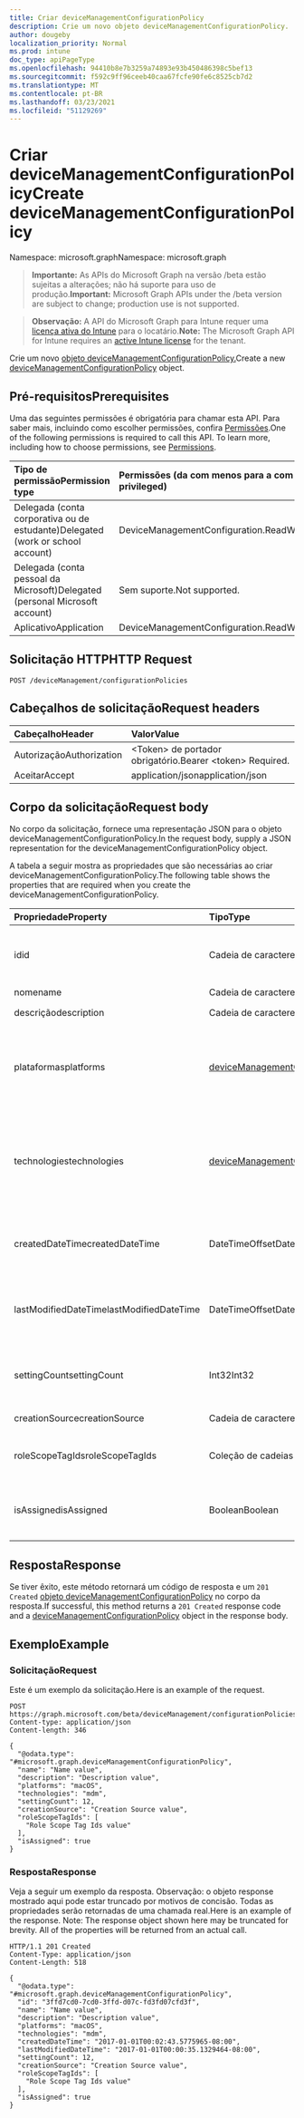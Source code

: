 ```yaml
---
title: Criar deviceManagementConfigurationPolicy
description: Crie um novo objeto deviceManagementConfigurationPolicy.
author: dougeby
localization_priority: Normal
ms.prod: intune
doc_type: apiPageType
ms.openlocfilehash: 94410b8e7b3259a74893e93b450486398c5bef13
ms.sourcegitcommit: f592c9ff96ceeb40caa67fcfe90fe6c8525cb7d2
ms.translationtype: MT
ms.contentlocale: pt-BR
ms.lasthandoff: 03/23/2021
ms.locfileid: "51129269"
---
```

# <a name="create-devicemanagementconfigurationpolicy"></a><span data-ttu-id="9bb6c-103">Criar deviceManagementConfigurationPolicy</span><span class="sxs-lookup"><span data-stu-id="9bb6c-103">Create deviceManagementConfigurationPolicy</span></span>

<span data-ttu-id="9bb6c-104">Namespace: microsoft.graph</span><span class="sxs-lookup"><span data-stu-id="9bb6c-104">Namespace: microsoft.graph</span></span>

> <span data-ttu-id="9bb6c-105">**Importante:** As APIs do Microsoft Graph na versão /beta estão sujeitas a alterações; não há suporte para uso de produção.</span><span class="sxs-lookup"><span data-stu-id="9bb6c-105">**Important:** Microsoft Graph APIs under the /beta version are subject to change; production use is not supported.</span></span>

> <span data-ttu-id="9bb6c-106">**Observação:** A API do Microsoft Graph para Intune requer uma [licença ativa do Intune](https://go.microsoft.com/fwlink/?linkid=839381) para o locatário.</span><span class="sxs-lookup"><span data-stu-id="9bb6c-106">**Note:** The Microsoft Graph API for Intune requires an [active Intune license](https://go.microsoft.com/fwlink/?linkid=839381) for the tenant.</span></span>

<span data-ttu-id="9bb6c-107">Crie um novo [objeto deviceManagementConfigurationPolicy.](../resources/intune-deviceconfigv2-devicemanagementconfigurationpolicy.md)</span><span class="sxs-lookup"><span data-stu-id="9bb6c-107">Create a new [deviceManagementConfigurationPolicy](../resources/intune-deviceconfigv2-devicemanagementconfigurationpolicy.md) object.</span></span>

## <a name="prerequisites"></a><span data-ttu-id="9bb6c-108">Pré-requisitos</span><span class="sxs-lookup"><span data-stu-id="9bb6c-108">Prerequisites</span></span>
<span data-ttu-id="9bb6c-p101">Uma das seguintes permissões é obrigatória para chamar esta API. Para saber mais, incluindo como escolher permissões, confira [Permissões](/graph/permissions-reference).</span><span class="sxs-lookup"><span data-stu-id="9bb6c-p101">One of the following permissions is required to call this API. To learn more, including how to choose permissions, see [Permissions](/graph/permissions-reference).</span></span>

|<span data-ttu-id="9bb6c-111">Tipo de permissão</span><span class="sxs-lookup"><span data-stu-id="9bb6c-111">Permission type</span></span>|<span data-ttu-id="9bb6c-112">Permissões (da com menos para a com mais privilégios)</span><span class="sxs-lookup"><span data-stu-id="9bb6c-112">Permissions (from least to most privileged)</span></span>|
|:---|:---|
|<span data-ttu-id="9bb6c-113">Delegada (conta corporativa ou de estudante)</span><span class="sxs-lookup"><span data-stu-id="9bb6c-113">Delegated (work or school account)</span></span>|<span data-ttu-id="9bb6c-114">DeviceManagementConfiguration.ReadWrite.All</span><span class="sxs-lookup"><span data-stu-id="9bb6c-114">DeviceManagementConfiguration.ReadWrite.All</span></span>|
|<span data-ttu-id="9bb6c-115">Delegada (conta pessoal da Microsoft)</span><span class="sxs-lookup"><span data-stu-id="9bb6c-115">Delegated (personal Microsoft account)</span></span>|<span data-ttu-id="9bb6c-116">Sem suporte.</span><span class="sxs-lookup"><span data-stu-id="9bb6c-116">Not supported.</span></span>|
|<span data-ttu-id="9bb6c-117">Aplicativo</span><span class="sxs-lookup"><span data-stu-id="9bb6c-117">Application</span></span>|<span data-ttu-id="9bb6c-118">DeviceManagementConfiguration.ReadWrite.All</span><span class="sxs-lookup"><span data-stu-id="9bb6c-118">DeviceManagementConfiguration.ReadWrite.All</span></span>|

## <a name="http-request"></a><span data-ttu-id="9bb6c-119">Solicitação HTTP</span><span class="sxs-lookup"><span data-stu-id="9bb6c-119">HTTP Request</span></span>
<!-- {
  "blockType": "ignored"
}
-->
``` http
POST /deviceManagement/configurationPolicies
```

## <a name="request-headers"></a><span data-ttu-id="9bb6c-120">Cabeçalhos de solicitação</span><span class="sxs-lookup"><span data-stu-id="9bb6c-120">Request headers</span></span>
|<span data-ttu-id="9bb6c-121">Cabeçalho</span><span class="sxs-lookup"><span data-stu-id="9bb6c-121">Header</span></span>|<span data-ttu-id="9bb6c-122">Valor</span><span class="sxs-lookup"><span data-stu-id="9bb6c-122">Value</span></span>|
|:---|:---|
|<span data-ttu-id="9bb6c-123">Autorização</span><span class="sxs-lookup"><span data-stu-id="9bb6c-123">Authorization</span></span>|<span data-ttu-id="9bb6c-124">&lt;Token&gt; de portador obrigatório.</span><span class="sxs-lookup"><span data-stu-id="9bb6c-124">Bearer &lt;token&gt; Required.</span></span>|
|<span data-ttu-id="9bb6c-125">Aceitar</span><span class="sxs-lookup"><span data-stu-id="9bb6c-125">Accept</span></span>|<span data-ttu-id="9bb6c-126">application/json</span><span class="sxs-lookup"><span data-stu-id="9bb6c-126">application/json</span></span>|

## <a name="request-body"></a><span data-ttu-id="9bb6c-127">Corpo da solicitação</span><span class="sxs-lookup"><span data-stu-id="9bb6c-127">Request body</span></span>
<span data-ttu-id="9bb6c-128">No corpo da solicitação, fornece uma representação JSON para o objeto deviceManagementConfigurationPolicy.</span><span class="sxs-lookup"><span data-stu-id="9bb6c-128">In the request body, supply a JSON representation for the deviceManagementConfigurationPolicy object.</span></span>

<span data-ttu-id="9bb6c-129">A tabela a seguir mostra as propriedades que são necessárias ao criar deviceManagementConfigurationPolicy.</span><span class="sxs-lookup"><span data-stu-id="9bb6c-129">The following table shows the properties that are required when you create the deviceManagementConfigurationPolicy.</span></span>

|<span data-ttu-id="9bb6c-130">Propriedade</span><span class="sxs-lookup"><span data-stu-id="9bb6c-130">Property</span></span>|<span data-ttu-id="9bb6c-131">Tipo</span><span class="sxs-lookup"><span data-stu-id="9bb6c-131">Type</span></span>|<span data-ttu-id="9bb6c-132">Descrição</span><span class="sxs-lookup"><span data-stu-id="9bb6c-132">Description</span></span>|
|:---|:---|:---|
|<span data-ttu-id="9bb6c-133">id</span><span class="sxs-lookup"><span data-stu-id="9bb6c-133">id</span></span>|<span data-ttu-id="9bb6c-134">Cadeia de caracteres</span><span class="sxs-lookup"><span data-stu-id="9bb6c-134">String</span></span>|<span data-ttu-id="9bb6c-135">Chave do documento de política.</span><span class="sxs-lookup"><span data-stu-id="9bb6c-135">Key of the policy document.</span></span> <span data-ttu-id="9bb6c-136">Gerado automaticamente.</span><span class="sxs-lookup"><span data-stu-id="9bb6c-136">Automatically generated.</span></span>|
|<span data-ttu-id="9bb6c-137">nome</span><span class="sxs-lookup"><span data-stu-id="9bb6c-137">name</span></span>|<span data-ttu-id="9bb6c-138">Cadeia de caracteres</span><span class="sxs-lookup"><span data-stu-id="9bb6c-138">String</span></span>|<span data-ttu-id="9bb6c-139">Nome da política</span><span class="sxs-lookup"><span data-stu-id="9bb6c-139">Policy name</span></span>|
|<span data-ttu-id="9bb6c-140">descrição</span><span class="sxs-lookup"><span data-stu-id="9bb6c-140">description</span></span>|<span data-ttu-id="9bb6c-141">Cadeia de caracteres</span><span class="sxs-lookup"><span data-stu-id="9bb6c-141">String</span></span>|<span data-ttu-id="9bb6c-142">Descrição da política</span><span class="sxs-lookup"><span data-stu-id="9bb6c-142">Policy description</span></span>|
|<span data-ttu-id="9bb6c-143">plataformas</span><span class="sxs-lookup"><span data-stu-id="9bb6c-143">platforms</span></span>|[<span data-ttu-id="9bb6c-144">deviceManagementConfigurationPlatforms</span><span class="sxs-lookup"><span data-stu-id="9bb6c-144">deviceManagementConfigurationPlatforms</span></span>](../resources/intune-deviceconfigv2-devicemanagementconfigurationplatforms.md)|<span data-ttu-id="9bb6c-145">Plataformas para essa política.</span><span class="sxs-lookup"><span data-stu-id="9bb6c-145">Platforms for this policy.</span></span> <span data-ttu-id="9bb6c-146">Os valores possíveis são: `none`, `macOS`, `windows10X`, `windows10`.</span><span class="sxs-lookup"><span data-stu-id="9bb6c-146">Possible values are: `none`, `macOS`, `windows10X`, `windows10`.</span></span>|
|<span data-ttu-id="9bb6c-147">technologies</span><span class="sxs-lookup"><span data-stu-id="9bb6c-147">technologies</span></span>|[<span data-ttu-id="9bb6c-148">deviceManagementConfigurationTechnologies</span><span class="sxs-lookup"><span data-stu-id="9bb6c-148">deviceManagementConfigurationTechnologies</span></span>](../resources/intune-deviceconfigv2-devicemanagementconfigurationtechnologies.md)|<span data-ttu-id="9bb6c-149">Tecnologias para essa política.</span><span class="sxs-lookup"><span data-stu-id="9bb6c-149">Technologies for this policy.</span></span> <span data-ttu-id="9bb6c-150">Os valores possíveis são: `none`, `mdm`, `windows10XManagement`, `configManager`.</span><span class="sxs-lookup"><span data-stu-id="9bb6c-150">Possible values are: `none`, `mdm`, `windows10XManagement`, `configManager`.</span></span>|
|<span data-ttu-id="9bb6c-151">createdDateTime</span><span class="sxs-lookup"><span data-stu-id="9bb6c-151">createdDateTime</span></span>|<span data-ttu-id="9bb6c-152">DateTimeOffset</span><span class="sxs-lookup"><span data-stu-id="9bb6c-152">DateTimeOffset</span></span>|<span data-ttu-id="9bb6c-153">Data e hora de criação de política.</span><span class="sxs-lookup"><span data-stu-id="9bb6c-153">Policy creation date and time.</span></span> <span data-ttu-id="9bb6c-154">Essa propriedade é somente leitura.</span><span class="sxs-lookup"><span data-stu-id="9bb6c-154">This property is read-only.</span></span>|
|<span data-ttu-id="9bb6c-155">lastModifiedDateTime</span><span class="sxs-lookup"><span data-stu-id="9bb6c-155">lastModifiedDateTime</span></span>|<span data-ttu-id="9bb6c-156">DateTimeOffset</span><span class="sxs-lookup"><span data-stu-id="9bb6c-156">DateTimeOffset</span></span>|<span data-ttu-id="9bb6c-157">Data e hora da última modificação da política.</span><span class="sxs-lookup"><span data-stu-id="9bb6c-157">Policy last modification date and time.</span></span> <span data-ttu-id="9bb6c-158">Essa propriedade é somente leitura.</span><span class="sxs-lookup"><span data-stu-id="9bb6c-158">This property is read-only.</span></span>|
|<span data-ttu-id="9bb6c-159">settingCount</span><span class="sxs-lookup"><span data-stu-id="9bb6c-159">settingCount</span></span>|<span data-ttu-id="9bb6c-160">Int32</span><span class="sxs-lookup"><span data-stu-id="9bb6c-160">Int32</span></span>|<span data-ttu-id="9bb6c-161">Número de configurações.</span><span class="sxs-lookup"><span data-stu-id="9bb6c-161">Number of settings.</span></span> <span data-ttu-id="9bb6c-162">Essa propriedade é somente leitura.</span><span class="sxs-lookup"><span data-stu-id="9bb6c-162">This property is read-only.</span></span>|
|<span data-ttu-id="9bb6c-163">creationSource</span><span class="sxs-lookup"><span data-stu-id="9bb6c-163">creationSource</span></span>|<span data-ttu-id="9bb6c-164">Cadeia de caracteres</span><span class="sxs-lookup"><span data-stu-id="9bb6c-164">String</span></span>|<span data-ttu-id="9bb6c-165">Fonte de criação de política</span><span class="sxs-lookup"><span data-stu-id="9bb6c-165">Policy creation source</span></span>|
|<span data-ttu-id="9bb6c-166">roleScopeTagIds</span><span class="sxs-lookup"><span data-stu-id="9bb6c-166">roleScopeTagIds</span></span>|<span data-ttu-id="9bb6c-167">Coleção de cadeias de caracteres</span><span class="sxs-lookup"><span data-stu-id="9bb6c-167">String collection</span></span>|<span data-ttu-id="9bb6c-168">Lista de marcas de escopo para esta instância entity.</span><span class="sxs-lookup"><span data-stu-id="9bb6c-168">List of Scope Tags for this Entity instance.</span></span>|
|<span data-ttu-id="9bb6c-169">isAssigned</span><span class="sxs-lookup"><span data-stu-id="9bb6c-169">isAssigned</span></span>|<span data-ttu-id="9bb6c-170">Boolean</span><span class="sxs-lookup"><span data-stu-id="9bb6c-170">Boolean</span></span>|<span data-ttu-id="9bb6c-171">Status da atribuição de política.</span><span class="sxs-lookup"><span data-stu-id="9bb6c-171">Policy assignment status.</span></span> <span data-ttu-id="9bb6c-172">Essa propriedade é somente leitura.</span><span class="sxs-lookup"><span data-stu-id="9bb6c-172">This property is read-only.</span></span>|



## <a name="response"></a><span data-ttu-id="9bb6c-173">Resposta</span><span class="sxs-lookup"><span data-stu-id="9bb6c-173">Response</span></span>
<span data-ttu-id="9bb6c-174">Se tiver êxito, este método retornará um código de resposta e um `201 Created` [objeto deviceManagementConfigurationPolicy](../resources/intune-deviceconfigv2-devicemanagementconfigurationpolicy.md) no corpo da resposta.</span><span class="sxs-lookup"><span data-stu-id="9bb6c-174">If successful, this method returns a `201 Created` response code and a [deviceManagementConfigurationPolicy](../resources/intune-deviceconfigv2-devicemanagementconfigurationpolicy.md) object in the response body.</span></span>

## <a name="example"></a><span data-ttu-id="9bb6c-175">Exemplo</span><span class="sxs-lookup"><span data-stu-id="9bb6c-175">Example</span></span>

### <a name="request"></a><span data-ttu-id="9bb6c-176">Solicitação</span><span class="sxs-lookup"><span data-stu-id="9bb6c-176">Request</span></span>
<span data-ttu-id="9bb6c-177">Este é um exemplo da solicitação.</span><span class="sxs-lookup"><span data-stu-id="9bb6c-177">Here is an example of the request.</span></span>
``` http
POST https://graph.microsoft.com/beta/deviceManagement/configurationPolicies
Content-type: application/json
Content-length: 346

{
  "@odata.type": "#microsoft.graph.deviceManagementConfigurationPolicy",
  "name": "Name value",
  "description": "Description value",
  "platforms": "macOS",
  "technologies": "mdm",
  "settingCount": 12,
  "creationSource": "Creation Source value",
  "roleScopeTagIds": [
    "Role Scope Tag Ids value"
  ],
  "isAssigned": true
}
```

### <a name="response"></a><span data-ttu-id="9bb6c-178">Resposta</span><span class="sxs-lookup"><span data-stu-id="9bb6c-178">Response</span></span>
<span data-ttu-id="9bb6c-p109">Veja a seguir um exemplo da resposta. Observação: o objeto response mostrado aqui pode estar truncado por motivos de concisão. Todas as propriedades serão retornadas de uma chamada real.</span><span class="sxs-lookup"><span data-stu-id="9bb6c-p109">Here is an example of the response. Note: The response object shown here may be truncated for brevity. All of the properties will be returned from an actual call.</span></span>
``` http
HTTP/1.1 201 Created
Content-Type: application/json
Content-Length: 518

{
  "@odata.type": "#microsoft.graph.deviceManagementConfigurationPolicy",
  "id": "3ffd7cd0-7cd0-3ffd-d07c-fd3fd07cfd3f",
  "name": "Name value",
  "description": "Description value",
  "platforms": "macOS",
  "technologies": "mdm",
  "createdDateTime": "2017-01-01T00:02:43.5775965-08:00",
  "lastModifiedDateTime": "2017-01-01T00:00:35.1329464-08:00",
  "settingCount": 12,
  "creationSource": "Creation Source value",
  "roleScopeTagIds": [
    "Role Scope Tag Ids value"
  ],
  "isAssigned": true
}
```




